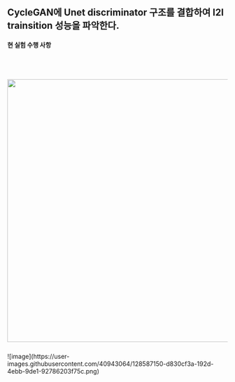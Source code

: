 
## CycleGAN에 Unet discriminator 구조를 결합하여 I2I trainsition 성능을 파악한다.

#### 현 실험 수행 사항

<p align="center">
<img style="margin:50px 0 10px 0" src="https://user-images.githubusercontent.com/40943064/128587150-d830cf3a-192d-4ebb-9de1-92786203f75c.png"   width=600 />
  </p>
![image](https://user-images.githubusercontent.com/40943064/128587150-d830cf3a-192d-4ebb-9de1-92786203f75c.png)
